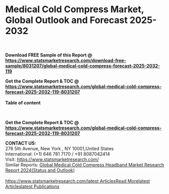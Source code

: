 <h1>Medical Cold Compress Market, Global Outlook and Forecast 2025-2032</h1><br/><p><strong>Download FREE Sample of this Report @ <a href="https://www.statsmarketresearch.com/download-free-sample/8031207/global-medical-cold-compress-forecast-2025-2032-119">https://www.statsmarketresearch.com/download-free-sample/8031207/global-medical-cold-compress-forecast-2025-2032-119</a></strong></p><div><b>Get the Complete Report & TOC @ <a href="https://www.statsmarketresearch.com/global-medical-cold-compress-forecast-2025-2032-119-8031207">https://www.statsmarketresearch.com/global-medical-cold-compress-forecast-2025-2032-119-8031207</a></b></div><br><b>Table of content</b><p><br><div><b>Get the Complete Report & TOC @ <a href="https://www.statsmarketresearch.com/global-medical-cold-compress-forecast-2025-2032-119-8031207">https://www.statsmarketresearch.com/global-medical-cold-compress-forecast-2025-2032-119-8031207</a></b></div></p> <b>CONTACT US:</b><br>276 5th Avenue, New York , NY 10001,United States<br>International: (+1) 646 781 7170 / +91 8087042414<br>Visit: <a href="https://www.statsmarketresearch.com/">https://www.statsmarketresearch.com/</a><br>Similar Reports: <a href="https://www.statsmarketresearch.com/global-medical-cold-compress-forecast-2025-2032-119-8031207">Global Medical Cold Compress Headband Market Research Report 2024(Status and Outlook)</a><br/><br/><a href="https://gyeongbokgung.com">https://www.statsmarketresearch.com/</a><a href="https://hallyeomaritime.com">latest Articles</a><a href="https://jingwansa.com">Read More</a><a href=https://nguoiviet.jp/">latest Articles</a><a href="https://www.intelmarketresearch.com/">latest Publications</a>